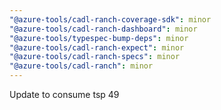 ```yaml
---
"@azure-tools/cadl-ranch-coverage-sdk": minor
"@azure-tools/cadl-ranch-dashboard": minor
"@azure-tools/typespec-bump-deps": minor
"@azure-tools/cadl-ranch-expect": minor
"@azure-tools/cadl-ranch-specs": minor
"@azure-tools/cadl-ranch": minor
---
```


Update to consume tsp 49
